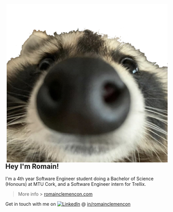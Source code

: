 <img align="right" width="500px" src="./assets/racoon.png" />

## Hey I'm Romain!


I'm a 4th year Software Engineer student doing a Bachelor of Science (Honours) at MTU Cork, and a Software Engineer intern for Trellix.

> More info > [romainclemencon.com](https://www.romainclemencon.com/ "romainclemencon.com")

Get in touch with me on [![LinkedIn](https://img.shields.io/badge/linkedin-%230077B5.svg?&style=flat&logo=linkedin&logoColor=white)](https://www.linkedin.com/in/romainclemencon/) @ [in/romainclemencon](https://www.linkedin.com/in/romainclemencon/ "in/romainclemencon")


